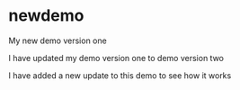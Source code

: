 # newdemo
My new demo version one

I have updated my demo version one to demo version two


I have added a new update to this demo to see how it works
